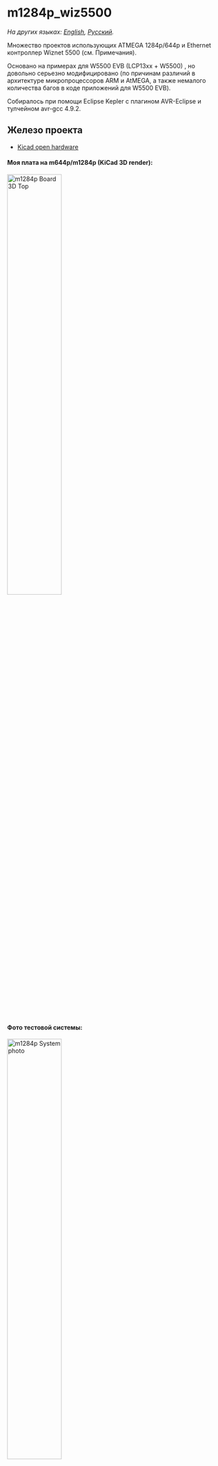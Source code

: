 # m1284p_wiz5500

*На других языках: [English](README.md), [Русский](README.ru.md).*

Множество проектов использующих ATMEGA 1284p/644p и Ethernet контроллер Wiznet 5500 (см. Примечания).

Основано на примерах для W5500 EVB (LCP13xx + W5500) , но довольно серьезно модифицировано (по причинам различий в архитектуре микропроцессоров ARM и AtMEGA, a также немалого количества багов в коде приложений для W5500 EVB).

Собиралось при помощи Eclipse Kepler с плагином AVR-Eclipse и тулчейном avr-gcc 4.9.2.

## Железо проекта

* [Kicad open hardware](../master/KiCad_M644_breakout_v1.2d/) 

#### Моя плата на m644p/m1284p (KiCad 3D render):

<img src="../master/KiCad_M644_breakout_v1.2d/Pictures/M644_breakout_v1.2d-a_top.png" alt="m1284p Board 3D Top" width="50%" height="50%">

#### Фото тестовой системы:

<img src="../master/KiCad_M644_breakout_v1.2d/Pictures/tested_system_photo_01.jpg" alt="m1284p System photo" width="50%" height="50%">


## Софт. Что сделано ( В порядке усложнения и времени создания)

1. [Wiznet Loopback TCP/UDP Static IP](../master/03_m1284p_WIZNET_loopback_STATIC_IP/)
2. [Wiznet Loopback TCP/UDP DHCP IP](../master/04_m1284p_WIZNET_loopback_DHCP/)
3. [DNS пример](../master/05_m1284p_WIZNET_DNS_client/)
4. [SNTP + DNS пример](../master/06_m1284p_WIZNET_DNS_SNTP_client/)
5. [Telnet server пример](../master/07_m1284p_WIZNET_telnets_basic/)
6. [ICMP(ping) пример](../master/08_m1284p_WIZNET_ICMP_aka_ping/)
7. [Простой Веб-сервер (одна страница HTTP POST/GET запросы)](../master/09_m1284p_WIZNET_simple_webserver/)
8. [HTTPD Веб-сервер со всем содержимым в AVR FLASH-памяти (используются AJAX запросы)](../master/11_m1284p_WIZNET_HTTPServer_FLASH_pages/)
9. [HTTPD Веб-сервер со всем содержимым на SD-карте (Chang FAT FS библиотека) (AJAX запросы)](../master/12_m1284p_WIZNET_HTTPServer_SDCARD_pages/)
10. [FTP-клиент (работает только в активном режиме) c сохранением контента на SD-карте ( диалог FTPC посредством последовательно терминала например: Terminal v1.9b by Bray, putty и тд.)](../master/14_m1284p_WIZNET_FTPC_FATFS/)
11. [FTP-сервер (работает в обоих режимах активный/пассивный) c сохранением контента на SD-карте, проверена работа с FTP клиентами: Windows 7 cmd - т.е ftp, FAR, Total Сommander (в нем надо добавить небольшой паттерн на выборку), WinSCP.](../master/15_m1284p_WIZNET_FTPD_FATFS/)
12. [HTTPD + FTPD для динамической загрузки страниц Веб-сервера, весь контент на SD-карте (Chang FAT FS библиотека) (AJAX запросы)](../master/16_m1284p_WIZNET_HTTPD_FTPD_FATFS_SDCARD/)
13. ZEVERO SD PetitFS бутлоадер (для двух процессоров): [M1284p](../master/bootloader_zevero_sd_m1284p_make/)/[M644p](../master/bootloader_zevero_sd_m644p_make/)
14. C обновлением через бутлоадер: Wiznet Loopback TCP/UDP Static IP + FTP-сервер (для обновления программы через FTP-клиент) + SD-бутлоадер ZEVERO, (для двух процессоров): [M644p](../master/18_m644p_BTLD_WIZNET_LOOPBACK_FTPD_FATFS_SDCARD/)/[M1284p](../master/18_m1284p_BTLD_WIZNET_LOOPBACK_FTPD_FATFS_SDCARD/)
15. [C обновлением через бутлоадер: Веб-сервер (с AJAX) + FTP-сервер (для обновления программы через FTP-клиент и загрузки контента Веб-сервера) + SD-бутлоадер ZEVERO, только для M1284p](../master/17_m1284p_BTLD_WIZNET_HTTPD_FTPD_FATFS_SDCARD/)
16. [IOT(Интернет вещей) Blynk-клиент пример с Blynk-приложением для смартфона (проверен только на Android (должен работать и в IOS)) - КОД НЕ АРДУИНО, использована библиотека Wiznet-сокетов](../master/19_m1284p_WIZNET_blynk/)
17. [C обновлением через бутлоадер: IOT(Интернет вещей) Blynk-клиент + FTP-сервер (для обновления программы через FTP-клиент)+ SD-бутлоадер ZEVERO, только для M1284p](../master/20_m1284p_BTLD_WIZNET_BLYNK_FTPD_FATFS_SDCARD/)
18. [TFTP клиент](../master/21_m1284p_WIZNET_TFTP_client_FATFS/)
19. [MQTT клиент](../master/22_m1284p_WIZNET_MQTT/)

#### Скриншот приложения Blynk:

<img src="../master/19_m1284p_WIZNET_blynk/Blynk_application/Screenshot_2019-03-18-13-37-20-278_cc.blynk.png" alt="Blynk application" width="50%" height="50%">

[//]: # (TODO:  Add all other links here)

## Софт. Что хочу добавить :

Все что хотел, опубликовано.

## Примечания:
* На AtMega644p работают не все примеры т.к недостаточно RAM (4kb).
* [m1284P схема](../master/KiCad_M644_breakout_v1.2d/Pictures/M644_breakout_v1.2d_schematic.png/)
* [m1284P диаграмма соединения](../master/KiCad_M644_breakout_v1.2d/Pictures/M644_connection_schematic.png/)
* [m1284P пинмап платы](../master/KiCad_M644_breakout_v1.2d/Pictures/M644_breakout_v1.2d_pinmap.png/)
* [Blynk IOT приложение QR-code](../master/19_m1284p_WIZNET_blynk/Blynk_application/app2_m1284p_and_W5500_QR.png/)

[>>Обсужение проекта (исключая Blynk) здесь..](https://www.avrfreaks.net/forum/need-w5500-example-c-tcp)

[>>Обсужение Blynk части проекта здесь..](https://community.blynk.cc/t/port-from-w5500-evb-to-atmega1284p-w5500-wiznet-sockets-library-without-arduino/35235)


## Автор порта на AVR m1284p/m644p
* **Ибрагимов Максим  aka maxxir**
